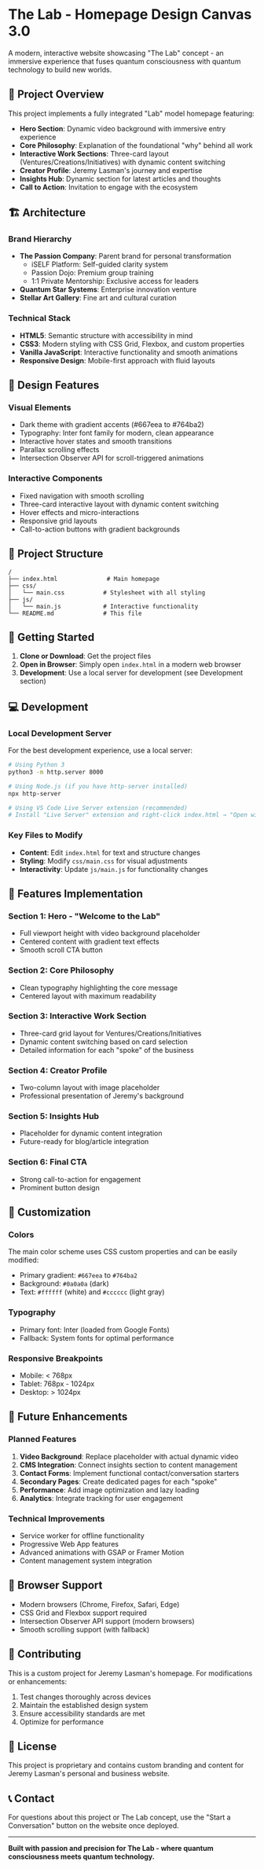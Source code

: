 # The Lab - Homepage Design Canvas 3.0

A modern, interactive website showcasing "The Lab" concept - an immersive experience that fuses quantum consciousness with quantum technology to build new worlds.

## 🚀 Project Overview

This project implements a fully integrated "Lab" model homepage featuring:

- **Hero Section**: Dynamic video background with immersive entry experience
- **Core Philosophy**: Explanation of the foundational "why" behind all work
- **Interactive Work Sections**: Three-card layout (Ventures/Creations/Initiatives) with dynamic content switching
- **Creator Profile**: Jeremy Lasman's journey and expertise
- **Insights Hub**: Dynamic section for latest articles and thoughts
- **Call to Action**: Invitation to engage with the ecosystem

## 🏗️ Architecture

### Brand Hierarchy
- **The Passion Company**: Parent brand for personal transformation
  - iSELF Platform: Self-guided clarity system
  - Passion Dojo: Premium group training
  - 1:1 Private Mentorship: Exclusive access for leaders
- **Quantum Star Systems**: Enterprise innovation venture
- **Stellar Art Gallery**: Fine art and cultural curation

### Technical Stack
- **HTML5**: Semantic structure with accessibility in mind
- **CSS3**: Modern styling with CSS Grid, Flexbox, and custom properties
- **Vanilla JavaScript**: Interactive functionality and smooth animations
- **Responsive Design**: Mobile-first approach with fluid layouts

## 🎨 Design Features

### Visual Elements
- Dark theme with gradient accents (#667eea to #764ba2)
- Typography: Inter font family for modern, clean appearance
- Interactive hover states and smooth transitions
- Parallax scrolling effects
- Intersection Observer API for scroll-triggered animations

### Interactive Components
- Fixed navigation with smooth scrolling
- Three-card interactive layout with dynamic content switching
- Hover effects and micro-interactions
- Responsive grid layouts
- Call-to-action buttons with gradient backgrounds

## 📁 Project Structure

```
/
├── index.html              # Main homepage
├── css/
│   └── main.css           # Stylesheet with all styling
├── js/
│   └── main.js            # Interactive functionality
└── README.md              # This file
```

## 🚀 Getting Started

1. **Clone or Download**: Get the project files
2. **Open in Browser**: Simply open `index.html` in a modern web browser
3. **Development**: Use a local server for development (see Development section)

## 💻 Development

### Local Development Server

For the best development experience, use a local server:

```bash
# Using Python 3
python3 -m http.server 8000

# Using Node.js (if you have http-server installed)
npx http-server

# Using VS Code Live Server extension (recommended)
# Install "Live Server" extension and right-click index.html → "Open with Live Server"
```

### Key Files to Modify

- **Content**: Edit `index.html` for text and structure changes
- **Styling**: Modify `css/main.css` for visual adjustments
- **Interactivity**: Update `js/main.js` for functionality changes

## 🎯 Features Implementation

### Section 1: Hero - "Welcome to the Lab"
- Full viewport height with video background placeholder
- Centered content with gradient text effects
- Smooth scroll CTA button

### Section 2: Core Philosophy
- Clean typography highlighting the core message
- Centered layout with maximum readability

### Section 3: Interactive Work Section
- Three-card grid layout for Ventures/Creations/Initiatives
- Dynamic content switching based on card selection
- Detailed information for each "spoke" of the business

### Section 4: Creator Profile
- Two-column layout with image placeholder
- Professional presentation of Jeremy's background

### Section 5: Insights Hub
- Placeholder for dynamic content integration
- Future-ready for blog/article integration

### Section 6: Final CTA
- Strong call-to-action for engagement
- Prominent button design

## 🔧 Customization

### Colors
The main color scheme uses CSS custom properties and can be easily modified:
- Primary gradient: `#667eea` to `#764ba2`
- Background: `#0a0a0a` (dark)
- Text: `#ffffff` (white) and `#cccccc` (light gray)

### Typography
- Primary font: Inter (loaded from Google Fonts)
- Fallback: System fonts for optimal performance

### Responsive Breakpoints
- Mobile: < 768px
- Tablet: 768px - 1024px  
- Desktop: > 1024px

## 🚀 Future Enhancements

### Planned Features
1. **Video Background**: Replace placeholder with actual dynamic video
2. **CMS Integration**: Connect insights section to content management
3. **Contact Forms**: Implement functional contact/conversation starters
4. **Secondary Pages**: Create dedicated pages for each "spoke"
5. **Performance**: Add image optimization and lazy loading
6. **Analytics**: Integrate tracking for user engagement

### Technical Improvements
- Service worker for offline functionality
- Progressive Web App features
- Advanced animations with GSAP or Framer Motion
- Content management system integration

## 📱 Browser Support

- Modern browsers (Chrome, Firefox, Safari, Edge)
- CSS Grid and Flexbox support required
- Intersection Observer API support (modern browsers)
- Smooth scrolling support (with fallback)

## 🤝 Contributing

This is a custom project for Jeremy Lasman's homepage. For modifications or enhancements:

1. Test changes thoroughly across devices
2. Maintain the established design system
3. Ensure accessibility standards are met
4. Optimize for performance

## 📄 License

This project is proprietary and contains custom branding and content for Jeremy Lasman's personal and business website.

## 📞 Contact

For questions about this project or The Lab concept, use the "Start a Conversation" button on the website once deployed.

---

**Built with passion and precision for The Lab - where quantum consciousness meets quantum technology.**